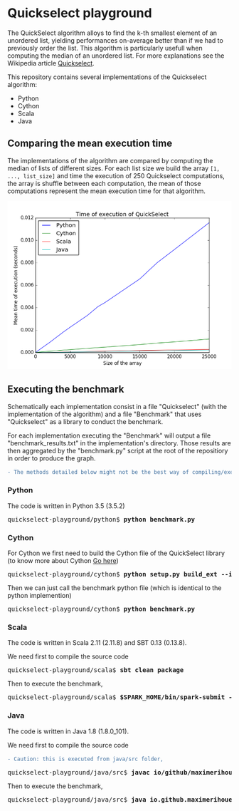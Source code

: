 # Quickselect playground

The QuickSelect algorithm alloys to find the k-th smallest element of an unordered list, yielding performances on-average better than if we had to previously order the list. This algorithm is particularly usefull when computing the median of an unordered list. For more explanations see the Wikipedia article [Quickselect](https://en.wikipedia.org/wiki/Quickselect).

This repository contains several implementations of the Quickselect algorithm:
- Python
- Cython
- Scala
- Java

## Comparing the mean execution time

The implementations of the algorithm are compared by computing the median of lists of different sizes. For each list size we build the array `[1, ..., list_size]` and time the execution of 250 Quickselect computations, the array is shuffle between each computation, the mean of those computations represent the mean execution time for that algorithm.

![Benchmark](https://github.com/maximerihouey/QuickSelect-playground/blob/master/quickselect_benchmark.png)

## Executing the benchmark

Schematically each implementation consist in a file "Quickselect" (with the implementation of the algorithm) and a file "Benchmark" that uses "Quickselect" as a library to conduct the benchmark.

For each implementation executing the "Benchmark" will output a file "benchmark_results.txt" in the implementation's directory. Those results are then aggregated by the "benchmark.py" script at the root of the repositiory in order to produce the graph.

```diff
- The methods detailed below might not be the best way of compiling/executing thoses type of scripts, those are indications of how those files were tested during their writing
```

### Python

The code is written in Python 3.5 (3.5.2)
<pre>
quickselect-playground/python$ <b>python benchmark.py</b>
</pre>

### Cython

For Cython we first need to build the Cython file of the QuickSelect library (to know more about Cython [Go here](http://docs.cython.org/en/latest/src/tutorial/cython_tutorial.html))
<pre>
quickselect-playground/cython$ <b>python setup.py build_ext --inplace</b>
</pre>

Then we can just call the benchmark python file (which is identical to the python implemention)
<pre>
quickselect-playground/cython$ <b>python benchmark.py</b>
</pre>

### Scala

The code is written in Scala 2.11 (2.11.8) and SBT 0.13 (0.13.8).

We need first to compile the source code
<pre>
quickselect-playground/scala$ <b>sbt clean package</b>
</pre>

Then to execute the benchmark,
<pre>
quickselect-playground/scala$ <b>$SPARK_HOME/bin/spark-submit --class "io.github.maximerihouey.Benchmark" target/scala-2.11/scala_2.11-1.0.jar</b>
</pre>

### Java

The code is written in Java 1.8 (1.8.0_101).

We need first to compile the source code
```diff
- Caution: this is executed from java/src folder,
```
<pre>
quickselect-playground/java/src$ <b>javac io/github/maximerihouey/Quickselect.java io/github/maximerihouey/Benchmark.java</b>
</pre>

Then to execute the benchmark,
<pre>
quickselect-playground/java/src$ <b>java io.github.maximerihouey.Benchmark</b>
</pre>

